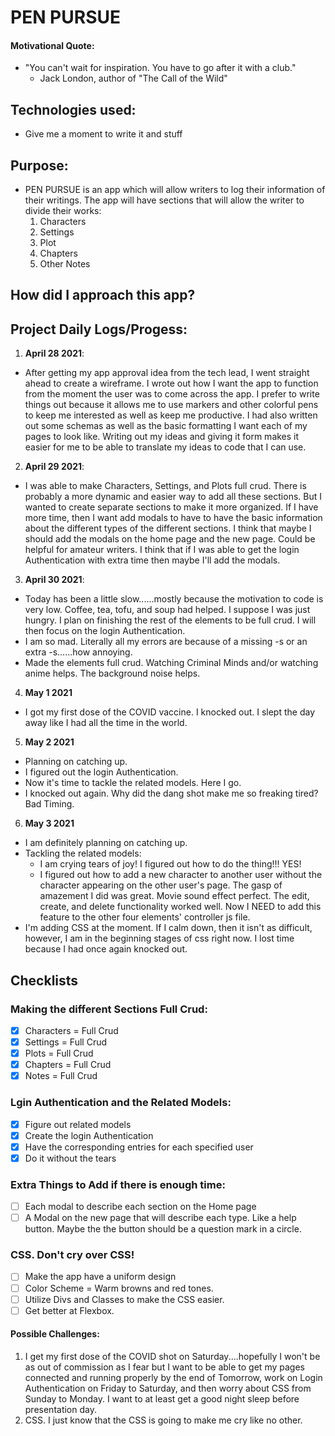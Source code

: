 # PEN PURSUE

#### Motivational Quote:

* "You can't wait for inspiration. You have to go after it with a club."
    - Jack London, author of "The Call of the Wild"

## Technologies used:
* Give me a moment to write it and stuff
## Purpose:
* PEN PURSUE is an app which will allow writers to log their information of their writings. The app will have sections that will allow the writer to divide their works:
  1. Characters
  2. Settings
  3. Plot
  4. Chapters
  5. Other Notes
## How did I approach this app?

## Project Daily Logs/Progess:
1. **April 28 2021**:
- After getting my app approval idea from the tech lead, I went straight ahead to create a wireframe. I wrote out how I want the app to function from the moment the user was to come across the app. I prefer to write things out because it allows me to use markers and other colorful pens to keep me interested as well as keep me productive. I had also written out some schemas as well as the basic formatting I want each of my pages to look like. Writing out my ideas and giving it form makes it easier for me to be able to translate my ideas to code that I can use.
2. **April 29 2021**:
- I was able to make Characters, Settings, and Plots full crud. There is probably a more dynamic and easier way to add all these sections. But I wanted to create separate sections to make it more organized. If I have more time, then I want add modals to have to have the basic information about the different types of the different sections. I think that maybe I should add the modals on the home page and the new page. Could be helpful for amateur writers. I think that if I was able to get the login Authentication with extra time then maybe I'll add the modals.
3. **April 30 2021**:
- Today has been a little slow......mostly because the motivation to code is very low. Coffee, tea, tofu, and soup had helped. I suppose I was just hungry. I plan on finishing the rest of the elements to be full crud. I will then focus on the login Authentication.
- I am so mad. Literally all my errors are because of a missing -s or an extra -s......how annoying.
- Made the elements full crud. Watching Criminal Minds and/or watching anime helps. The background noise helps.
4. **May 1 2021**
- I got my first dose of the COVID vaccine. I knocked out. I slept the day away like I had all the time in the world.
5. **May 2 2021**
- Planning on catching up.
- I figured out the login Authentication.
- Now it's time to tackle the related models. Here I go.
- I knocked out again. Why did the dang shot make me so freaking tired? Bad Timing.
6. **May 3 2021**
- I am definitely planning on catching up.
- Tackling the related models:
  - I am crying tears of joy! I figured out how to do the thing!!! YES!
  - I figured out how to add a new character to another user without the character appearing on the other user's page. The gasp of amazement I did was great. Movie sound effect perfect. The edit, create, and delete functionality worked well. Now I NEED to add this feature to the other four elements' controller js file.
- I'm adding CSS at the moment. If I calm down, then it isn't as difficult, however, I am in the beginning stages of css right now. I lost time because I had once again knocked out. 
## Checklists

### Making the different Sections Full Crud:
- [x] Characters = Full Crud
- [x] Settings = Full Crud
- [x] Plots = Full Crud
- [x] Chapters = Full Crud
- [x] Notes = Full Crud

### Lgin Authentication and the Related Models:
- [x] Figure out related models
- [x] Create the login Authentication
- [x] Have the corresponding entries for each specified user
- [x] Do it without the tears

### Extra Things to Add if there is enough time:
- [ ] Each modal to describe each section on the Home page
- [ ] A Modal on the new page that will describe each type. Like a help button. Maybe the the button should be a question mark in a circle.

### CSS. Don't cry over CSS!
- [ ] Make the app have a uniform design
- [ ] Color Scheme = Warm browns and red tones.
- [ ] Utilize Divs and Classes to make the CSS easier.
- [ ] Get better at Flexbox.

#### Possible Challenges:
1. I get my first dose of the COVID shot on Saturday....hopefully I won't be as out of commission as I fear but I want to be able to get my pages connected and running properly by the end of Tomorrow, work on Login Authentication on Friday to Saturday, and then worry about CSS from Sunday to Monday. I want to at least get a good night sleep before presentation day.
2. CSS. I just know that the CSS is going to make me cry like no other.
